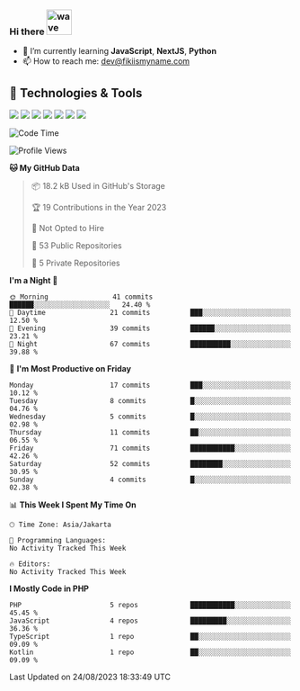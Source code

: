 ### Hi there <img src="https://i.ibb.co/q0Hx1KK/wave.gif" alt="wave" width="45px">

- 🌱 I’m currently learning **JavaScript**, **NextJS**, **Python**
- 📫 How to reach me: dev@fikiismyname.com

## 🔧 Technologies & Tools

![](https://img.shields.io/badge/OS-Linux-informational?style=flat&logo=linux&logoColor=white&color=2bbc8a)
![](https://img.shields.io/badge/OS-Windows-informational?style=flat&logo=windows&logoColor=white&color=2bbc8a)
![](https://img.shields.io/badge/OS-Android-informational?style=flat&logo=android&logoColor=white&color=2bbc8a)
![](https://img.shields.io/badge/Code-JavaScript-informational?style=flat&logo=javascript&logoColor=white&color=2bbc8a)
![](https://img.shields.io/badge/Code-Python-informational?style=flat&logo=python&logoColor=white&color=2bbc8a)
![](https://img.shields.io/badge/Code-Next-informational?style=flat&logo=next.js&logoColor=white&color=2bbc8a)
![](https://img.shields.io/badge/Shell-Bash-informational?style=flat&logo=gnu-bash&logoColor=white&color=2bbc8a)

<!--START_SECTION:waka-->
![Code Time](http://img.shields.io/badge/Code%20Time-129%20hrs%2053%20mins-blue)

![Profile Views](http://img.shields.io/badge/Profile%20Views-0-blue)

**🐱 My GitHub Data** 

> 📦 18.2 kB Used in GitHub's Storage 
 > 
> 🏆 19 Contributions in the Year 2023
 > 
> 🚫 Not Opted to Hire
 > 
> 📜 53 Public Repositories 
 > 
> 🔑 5 Private Repositories 
 > 
**I'm a Night 🦉** 

```text
🌞 Morning                41 commits          ██████░░░░░░░░░░░░░░░░░░░   24.40 % 
🌆 Daytime                21 commits          ███░░░░░░░░░░░░░░░░░░░░░░   12.50 % 
🌃 Evening                39 commits          ██████░░░░░░░░░░░░░░░░░░░   23.21 % 
🌙 Night                  67 commits          ██████████░░░░░░░░░░░░░░░   39.88 % 
```
📅 **I'm Most Productive on Friday** 

```text
Monday                   17 commits          ███░░░░░░░░░░░░░░░░░░░░░░   10.12 % 
Tuesday                  8 commits           █░░░░░░░░░░░░░░░░░░░░░░░░   04.76 % 
Wednesday                5 commits           █░░░░░░░░░░░░░░░░░░░░░░░░   02.98 % 
Thursday                 11 commits          ██░░░░░░░░░░░░░░░░░░░░░░░   06.55 % 
Friday                   71 commits          ███████████░░░░░░░░░░░░░░   42.26 % 
Saturday                 52 commits          ████████░░░░░░░░░░░░░░░░░   30.95 % 
Sunday                   4 commits           █░░░░░░░░░░░░░░░░░░░░░░░░   02.38 % 
```


📊 **This Week I Spent My Time On** 

```text
🕑︎ Time Zone: Asia/Jakarta

💬 Programming Languages: 
No Activity Tracked This Week

🔥 Editors: 
No Activity Tracked This Week
```

**I Mostly Code in PHP** 

```text
PHP                      5 repos             ███████████░░░░░░░░░░░░░░   45.45 % 
JavaScript               4 repos             █████████░░░░░░░░░░░░░░░░   36.36 % 
TypeScript               1 repo              ██░░░░░░░░░░░░░░░░░░░░░░░   09.09 % 
Kotlin                   1 repo              ██░░░░░░░░░░░░░░░░░░░░░░░   09.09 % 
```




 Last Updated on 24/08/2023 18:33:49 UTC
<!--END_SECTION:waka-->
